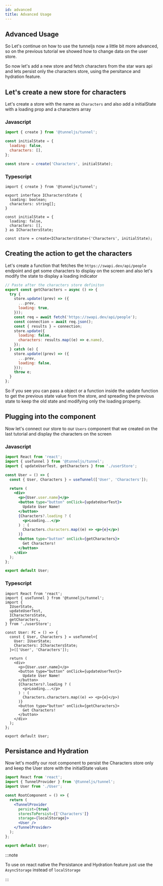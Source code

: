 ```yaml
---
id: advanced
title: Advanced Usage
---
```


## Advanced Usage

So Let's continue on how to use the tunneljs now a little bit more advanced, so on the previous tutorial we showed how to change data on the user store.

So now let's add a new store and fetch characters from the star wars api and lets persist only the characters store, using the persitance and hydration feature.

## Let's create a new store for characters

Let's create a store with the name as `Characters` and also add a initialState with a loading prop and a characters array

### Javascript

```jsx
import { create } from '@tunneljs/tunnel';

const initialState = {
  loading: false,
  characters: [],
};

const store = create('Characters', initialState);
```

### Typescript

```tsx
import { create } from '@tunneljs/tunnel';

export interface ICharactersState {
  loading: boolean;
  characters: string[];
}

const initialState = {
  loading: false,
  characters: [],
} as ICharactersState;

const store = create<ICharactersState>('Characters', initialState);
```

## Creating the action to get the characters

Let's create a function that fetches the `https://swapi.dev/api/people` endpoint and get some characters to display on the screen and also let's modify the state to display a loading indicator

```jsx
// Paste after the characters store definiton
export const getCharacters = async () => {
  try {
    store.update((prev) => ({
      ...prev,
      loading: true,
    }));
    const req = await fetch('https://swapi.dev/api/people');
    const connection = await req.json();
    const { results } = connection;
    store.update({
      loading: false,
      characters: results.map((e) => e.name),
    });
  } catch (e) {
    store.update((prev) => ({
      ...prev,
      loading: false,
    }));
    throw e;
  }
};
```

So if you see you can pass a object or a function inside the update function to get the previous state value from the store, and spreading the previous state to keep the old state and modifying only the loading property.

## Plugging into the component

Now let's connect our store to our `Users` component that we created on the last tutorial and display the characters on the screen

### Javascript

```jsx
import React from 'react';
import { useTunnel } from '@tunneljs/tunnel';
import { updateUserTest, getCharacters } from './userStore';

const User = () => {
  const { User, Characters } = useTunnel(['User', 'Characters']);

  return (
    <div>
      <p>{User.user.name}</p>
      <button type="button" onClick={updateUserTest}>
        Update User Name!
      </button>
      {Characters?.loading ? (
        <p>Loading...</p>
      ) : (
        Characters.characters.map((e) => <p>{e}</p>)
      )}
      <button type="button" onClick={getCharacters}>
        Get Characters!
      </button>
    </div>
  );
};

export default User;
```

### Typescript

```tsx
import React from 'react';
import { useTunnel } from '@tunneljs/tunnel';
import {
  IUserState,
  updateUserTest,
  ICharactersState,
  getCharacters,
} from './userStore';

const User: FC = () => {
  const { User, Characters } = useTunnel<{
    User: IUserState;
    Characters: ICharactersState;
  }>(['User', 'Characters']);

  return (
    <div>
      <p>{User.user.name}</p>
      <button type="button" onClick={updateUserTest}>
        Update User Name!
      </button>
      {Characters?.loading ? (
        <p>Loading...</p>
      ) : (
        Characters.characters.map((e) => <p>{e}</p>)
      )}
      <button type="button" onClick={getCharacters}>
        Get Characters!
      </button>
    </div>
  );
};

export default User;
```

## Persistance and Hydration

Now let's modify our root component to persist the Characters store only and keep the User store with the initialState values

```jsx
import React from 'react';
import { TunnelProvider } from '@tunneljs/tunnel';
import User from './User';

const RootComponent = () => {
  return (
    <TunnelProvider
      persist={true}
      storesToPersist={['Characters']}
      storage={localStorage}>
      <User />
    </TunnelProvider>
  );
};

export default User;
```

:::note

To use on react native the Persistance and Hydration feature just use the `AsyncStorage` instead of `localStorage`

:::
